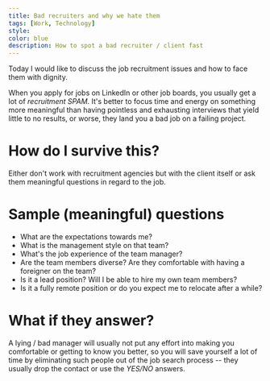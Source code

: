 ```yaml
---
title: Bad recruiters and why we hate them
tags: [Work, Technology]
style: 
color: blue
description: How to spot a bad recruiter / client fast
---
```


Today I would like to discuss the job recruitment issues and how to face them with dignity.

When you apply for jobs on LinkedIn or other job boards, you usually get a lot of *recruitment SPAM*.
It's better to focus time and energy on something more meaningful than having pointless and exhausting interviews that yield little to no results, or worse, they land you a bad job on a failing project.

# How do I survive this?

Either don't work with recruitment agencies but with the client itself or ask them meaningful questions in regard to the job.

# Sample (meaningful) questions

* What are the expectations towards me?
* What is the management style on that team?
* What's the job experience of the team manager?
* Are the team members diverse? Are they comfortable with having a foreigner on the team?
* Is it a lead position? Will I be able to hire my own team members?
* Is it a fully remote position or do you expect me to relocate after a while?

# What if they answer?

A lying / bad manager will usually not put any effort into making you comfortable or getting to know you better, so you will save yourself a lot of time by eliminating such people out of the job search process -- they usually drop the contact or use the *YES/NO* answers.